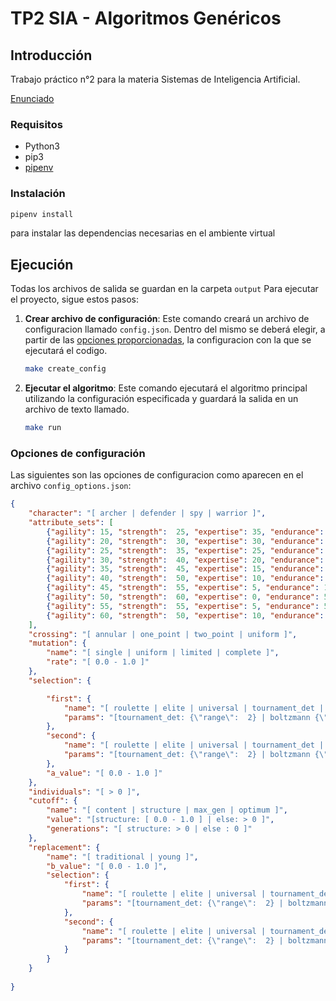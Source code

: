 
# TP2 SIA - Algoritmos Genéricos

## Introducción

Trabajo práctico n°2 para la materia Sistemas de Inteligencia Artificial.

[Enunciado](docs/SIA_TP2.pdf)

### Requisitos

- Python3
- pip3
- [pipenv](https://pypi.org/project/pipenv/)

### Instalación

```sh
pipenv install
```

para instalar las dependencias necesarias en el ambiente virtual

## Ejecución

Todas los archivos de salida se guardan en la carpeta `output`
Para ejecutar el proyecto, sigue estos pasos:

1. **Crear archivo de configuración**: Este comando creará un archivo de configuracion llamado `config.json`. Dentro del mismo se deberá elegir, a partir de las [opciones proporcionadas](#opciones-de-configuración), la configuracion con la que se ejecutará el codigo.
    ```sh
    make create_config
    ```

2. **Ejecutar el algoritmo**: Este comando ejecutará el algoritmo principal utilizando la configuración especificada y guardará la salida en un archivo de texto llamado.
    ```sh
    make run
    ```

### Opciones de configuración

Las siguientes son las opciones de configuracion como aparecen en el archivo `config_options.json`:

```json
{
    "character": "[ archer | defender | spy | warrior ]",
    "attribute_sets": [
        {"agility": 15, "strength":  25, "expertise": 35, "endurance": 40, "health": 35, "height": 1.6 },
        {"agility": 20, "strength":  30, "expertise": 30, "endurance": 35, "health": 35, "height": 1.5 },
        {"agility": 25, "strength":  35, "expertise": 25, "endurance": 30, "health": 35, "height": 1.7 },
        {"agility": 30, "strength":  40, "expertise": 20, "endurance": 25, "health": 35, "height": 1.8 },
        {"agility": 35, "strength":  45, "expertise": 15, "endurance": 20, "health": 35, "height": 2.0 },
        {"agility": 40, "strength":  50, "expertise": 10, "endurance": 15, "health": 35, "height": 1.3 },
        {"agility": 45, "strength":  55, "expertise": 5, "endurance": 10, "health": 35, "height": 1.9 },
        {"agility": 50, "strength":  60, "expertise": 0, "endurance": 5, "health": 35, "height": 1.4 },
        {"agility": 55, "strength":  55, "expertise": 5, "endurance": 5, "health": 30, "height": 1.6 },
        {"agility": 60, "strength":  50, "expertise": 10, "endurance": 5, "health": 25, "height": 1.8 }
    ],
    "crossing": "[ annular | one_point | two_point | uniform ]",
    "mutation": {
        "name": "[ single | uniform | limited | complete ]",
        "rate": "[ 0.0 - 1.0 ]"
    },
    "selection": {

        "first": {
            "name": "[ roulette | elite | universal | tournament_det | tournament_prob | ranking | boltzmann ]",
            "params": "[tournament_det: {\"range\":  2} | boltzmann {\"T0\": 10, \"TC\": 5, \"k\": 2, \"generation\": 10} | else: {} ]"
        },
        "second": {
            "name": "[ roulette | elite | universal | tournament_det | tournament_prob | ranking | boltzmann ]",
            "params": "[tournament_det: {\"range\":  2} | boltzmann {\"T0\": 10, \"TC\": 5, \"k\": 2, \"generation\": 10} | else: {} ]"
        },
        "a_value": "[ 0.0 - 1.0 ]"
    },
    "individuals": "[ > 0 ]",
    "cutoff": {
        "name": "[ content | structure | max_gen | optimum ]",
        "value": "[structure: [ 0.0 - 1.0 ] | else: > 0 ]",
        "generations": "[ structure: > 0 | else : 0 ]"
    },
    "replacement": {
        "name": "[ traditional | young ]",
        "b_value": "[ 0.0 - 1.0 ]",
        "selection": {
            "first": {
                "name": "[ roulette | elite | universal | tournament_det | tournament_prob | ranking | boltzmann ]",
                "params": "[tournament_det: {\"range\":  2} | boltzmann {\"T0\": 10, \"TC\": 5, \"k\": 2, \"generation\": 10} | else: {} ]"
            },
            "second": {
                "name": "[ roulette | elite | universal | tournament_det | tournament_prob | ranking | boltzmann ]",
                "params": "[tournament_det: {\"range\":  2} | boltzmann {\"T0\": 10, \"TC\": 5, \"k\": 2, \"generation\": 10} | else: {} ]"
            }
        }
    }
    
}
```
